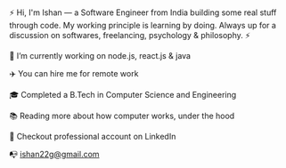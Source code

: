 ⚡  Hi, I'm Ishan — a Software Engineer from India building some real stuff through code. My working principle is learning by doing. Always up for a discussion on softwares, freelancing, psychology & philosophy. ⚡

🔭 I’m currently working on node.js, react.js & java

✈️   You can hire me for remote work

🎓   Completed a B.Tech in Computer Science and Engineering

📚   Reading more about how computer works, under the hood

🎉   Checkout professional account on LinkedIn

📭   ishan22g@gmail.com
